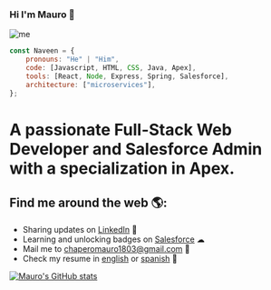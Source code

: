 ### Hi I'm Mauro 👋
![me](https://github.com/MauroChapero/maurochapero/assets/89491320/4f2f5296-e7d4-456a-92b9-ec704845141b)
```js
const Naveen = {
    pronouns: "He" | "Him",
    code: [Javascript, HTML, CSS, Java, Apex],
    tools: [React, Node, Express, Spring, Salesforce],
    architecture: ["microservices"],
};
```
# A passionate Full-Stack Web Developer and Salesforce Admin with a specialization in Apex.

## Find me around the web 🌎:
- Sharing updates on [LinkedIn](https://www.linkedin.com/in/mauro-nahuel-chapero/) 🚀
- Learning and unlocking badges on [Salesforce](https://trailblazer.me/id/mchapero) ☁
- Mail me to [chaperomauro1803@gmail.com](mailto:lunde@adobe.com?subject=[GitHub]) 💼
- Check my resume in [english](https://drive.google.com/file/d/1c5_aWIid4koUWZgHjVQx_DpXWpYr1HV7/view?usp=sharing) or [spanish](https://drive.google.com/file/d/1EhaH-6APilmQB1akhAmPt72qh1cc1xjE/view?usp=sharing) 📃

[![Mauro's GitHub stats](https://github-readme-stats.vercel.app/api?username=maurochapero)](https://github.com/anuraghazra/github-readme-stats)
<!--
**MauroChapero/maurochapero** is a ✨ _special_ ✨ repository because its `README.md` (this file) appears on your GitHub profile.

Here are some ideas to get you started:

- 🔭 I’m currently working on ...
- 🌱 I’m currently learning ...
- 👯 I’m looking to collaborate on ...
- 🤔 I’m looking for help with ...
- 💬 Ask me about ...
- 📫 How to reach me: ...
- 😄 Pronouns: ...
- ⚡ Fun fact: ...
-->
